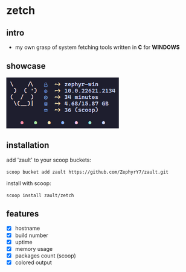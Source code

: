 # zetch

## intro
- my own grasp of system fetching tools written in **C** for **WINDOWS**

## showcase
![zetch](./screenshot.png "zetch")

## installation

add 'zault' to your scoop buckets:

`scoop bucket add zault https://github.com/ZephyrY7/zault.git`

install with scoop:

`scoop install zault/zetch`

## features

- [x] hostname
- [x] build number
- [x] uptime
- [x] memory usage
- [x] packages count (scoop)
- [x] colored output